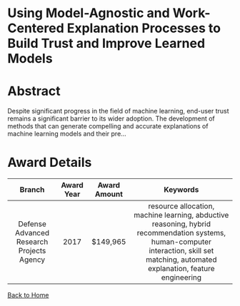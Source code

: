 
Using Model-Agnostic and Work-Centered Explanation Processes to Build Trust and Improve Learned Models
======================================================================================================

# Abstract


Despite significant progress in the field of machine learning, end-user trust remains a significant barrier to its wider adoption.  The development of methods that can generate compelling and accurate explanations of machine learning models and their pre...  

# Award Details

|Branch|Award Year|Award Amount|Keywords|
| :---: | :---: | :---: | :---: |
|Defense Advanced Research Projects Agency|2017|$149,965|resource allocation, machine learning, abductive reasoning, hybrid recommendation systems, human-computer interaction, skill set matching, automated explanation, feature engineering|
  
  


[Back to Home](https://github.com/chrischow/dod_sbir_awards/CC/#1194)